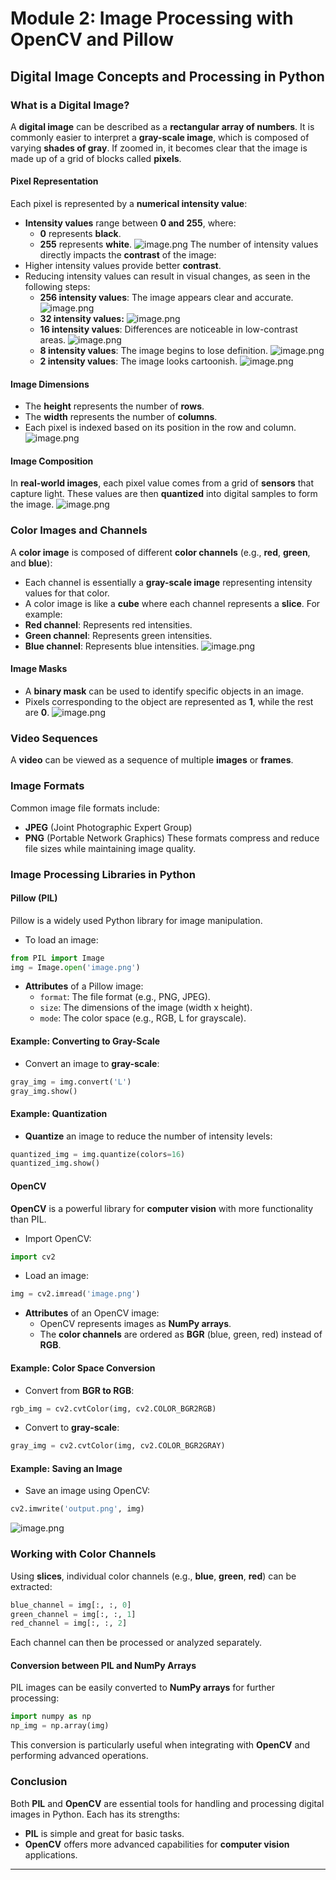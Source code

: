 

# Module 2: Image Processing with OpenCV and Pillow
## Digital Image Concepts and Processing in Python
### What is a Digital Image?
A **digital image** can be described as a **rectangular array of numbers**. It is commonly easier to interpret a **gray-scale image**, which is composed of varying **shades of gray**. If zoomed in, it becomes clear that the image is made up of a grid of blocks called **pixels**.
#### Pixel Representation
Each pixel is represented by a **numerical intensity value**:
- **Intensity values** range between **0 and 255**, where:
	- **0** represents **black**.
	- **255** represents **white**.
![image.png](https://prod-files-secure.s3.us-west-2.amazonaws.com/03e82b26-cccb-4906-bb56-adabcbdc0655/fa1bb4aa-313a-44c2-a7b3-7fa4a8432b08/image.png?X-Amz-Algorithm=AWS4-HMAC-SHA256&X-Amz-Content-Sha256=UNSIGNED-PAYLOAD&X-Amz-Credential=ASIAZI2LB4665TQQGNPW%2F20250201%2Fus-west-2%2Fs3%2Faws4_request&X-Amz-Date=20250201T111056Z&X-Amz-Expires=3600&X-Amz-Security-Token=IQoJb3JpZ2luX2VjEMj%2F%2F%2F%2F%2F%2F%2F%2F%2F%2FwEaCXVzLXdlc3QtMiJIMEYCIQCBIhKYiEY%2FgXxDZD7tcKUQaQQdTBWDrbhv1tRj9ZdvwQIhAIsmaUiuo5LHSeRSsLhog9pCqT3ghrHXXgz4nSQIXKKbKogECNH%2F%2F%2F%2F%2F%2F%2F%2F%2F%2FwEQABoMNjM3NDIzMTgzODA1Igy4gu1krqJ6GqGBpuUq3AMPDwtjfrTMKe8csjXr31SCiSO%2FVkGwjxTSwzrYSog1%2BjWy4EOw81c8S5GCrGzRT6Wu0A%2BE4qedbYqHZtFsXh%2FyAaE5rhAM9O1M0sT2uVWjAhwUHUaEXu9eOH2VcWwA%2BCDNbB3TUv3CApOg9c8EwXmYL7A54x4Cy%2FCI1HaJB1%2BGPWuZPlwXhA5yvNaGCH9LURrAxRLQGitwLF%2BELYuz1GYiEz2c4vgWuTXTPQSHmR1vgOOZ5Ve2EmpL5MneKZn6G%2BMAz6D%2FvorR3KXtcRb6HsKVrrGg0KqpcUGG1OKoyJObcklt%2BWlOMPKrtTY%2F%2FtblpEiQ0pQwuC1ykkNsURJbgjbNd9boSQml5t557kjZR4ABtV7MhfAwj52gg0FnvGzZT8iikM%2FiguFXcAHXDPXI21EFxZOiAU3dRYJW5nZmZ67usTW61FmkvJYSdcNPrIL4263WNdQhASAB%2BZsDmgdLHn61JN3qN7l3b2HvqJAFuEKriLyBiZC0helGaWF8%2BFHbVLw4mq4iRUS1VXemduVYoRh7f5wb8zhoIvBy8lZstRklEQ8hqXR4YuySH%2BLEoKLrG9MvooJ04bhemOG6ey41rRcalxvTnYq8pvhBQ4nhkceoSjR1hsvS9n%2B8bF6MmTDJpPe8BjqkAdFnD5r8Z61RjzTyNQ3Q4MhOx9vNs0NB61SDjPGSTEncicsM9Ji39zbdz0g93Xj%2BWIDsOINALrLDKJFyoOz8rQpgpWHs1bjT%2FIlR5ZgreoPftBicxlLOgSGPLlgp6zizKdQ%2Fk0qXPcDq4t0cAyODW6Rb0LTekDkGWnGEO37FGI0f6gIwGyzcjItoCxmV231V38X36ucBX2a66oIZdNLdoz06Ke5D&X-Amz-Signature=29b5d074033e32d74abeaf522977e0d3b34a7495abf8fdfcce5d43fffb3e8e09&X-Amz-SignedHeaders=host&x-id=GetObject)
The number of intensity values directly impacts the **contrast** of the image:
- Higher intensity values provide better **contrast**.
- Reducing intensity values can result in visual changes, as seen in the following steps:
	- **256 intensity values**: The image appears clear and accurate.
![image.png](https://prod-files-secure.s3.us-west-2.amazonaws.com/03e82b26-cccb-4906-bb56-adabcbdc0655/0de7dfb4-99dc-4b87-8932-5165b3c3b775/image.png?X-Amz-Algorithm=AWS4-HMAC-SHA256&X-Amz-Content-Sha256=UNSIGNED-PAYLOAD&X-Amz-Credential=ASIAZI2LB466SU46DA4X%2F20250201%2Fus-west-2%2Fs3%2Faws4_request&X-Amz-Date=20250201T111057Z&X-Amz-Expires=3600&X-Amz-Security-Token=IQoJb3JpZ2luX2VjEMj%2F%2F%2F%2F%2F%2F%2F%2F%2F%2FwEaCXVzLXdlc3QtMiJIMEYCIQDzT7Tk1JG2HwQR%2BjWEdCwVeHRYBjpGnmBJpy9AHPl%2BiAIhAPmq9m7svvoBlgh50Iq1zL5Ms64dwZLlMAR9ozdGiSHRKogECNH%2F%2F%2F%2F%2F%2F%2F%2F%2F%2FwEQABoMNjM3NDIzMTgzODA1Igzt4hTMn6wZynKFkk4q3APd70oT52kptGxXqXEMggpoCqtT3CAA27qK0IJw%2FK3oUnncLJynFrm4VePEL2XjYQBqqbwAFg%2FDUxCm1VI63iqNKX0s%2B95joFxxgENBL64Au2%2F7vkpVMu8xOX5wC3cJYeUNm7VjtUygrXz813Hf%2BfHgaWVwDDnGMv4mSCzeHwzjO4hH6mftHSUg%2BzRbavjOlbvUkxoPa82yOam8hmnhXkTVFAP2X9WcMy11WMHPvWrcHCCBuB3aiNw7AcF06LmM5zURS2ON4E5eQQyD8sQGcQ7B79miCQ5EZ9wVYL6qSNayFFFQ6Io%2F48qSANppItYqUKJTqFDzmeBqqAHymF8Od%2Fd%2BN3pLJGOis%2BAwSA6dF9dUhjsSsOUio1mSClollW2GBfFvULp2Bfeqi%2B1ND70gXd4Sqip%2Fb%2BoIfjscPYh5TPTTP6GDRnqzFhK5lZ4RbBIgwk1LQFRnhto0ZqyyIl%2B1NklEtWRlVW8aFaEXJioTqz02Ss%2BojEmqqoXzAFdRm7jG9ZaSI2foeraikVQ8seI6wWckWVaTM1LZe%2BXUKofo3Xqe%2FY%2FkXOYYpOx8k4vh7%2FGNwZ6j8kiZ07q7xU3ni%2FrFsdSF1BbEmLpjDS%2BWDXbJ3JubZ3PPdF8n2OSRvFFihTDbpPe8BjqkAarqn1MOsJurrl5UvTDI%2FII2GR5%2FsQWEPVOwBLicnPrd5wIhlP%2FXcQ1kWpl2TffFHInaEYGz4npAomk322FBDBh38boFVh2d0uVPAemtufGCS3EgFGFCfthOrdjmcWpp0kELnmjhWfqDZdHdFGneR7n%2FT33kOjDnYqfSKmwaLyCKyjcUoqjUEkl4PfEZtmBjfelBL3oSZqgRloFfY7opQSXM23IF&X-Amz-Signature=e6d77b587e875d4e80313a314c5e801a008784b3c7a880cbeaba0c42d61cf4d8&X-Amz-SignedHeaders=host&x-id=GetObject)
	- **32 intensity values:**
![image.png](https://prod-files-secure.s3.us-west-2.amazonaws.com/03e82b26-cccb-4906-bb56-adabcbdc0655/7eb81f08-b190-4c5a-ba2b-2a498a15b2c4/image.png?X-Amz-Algorithm=AWS4-HMAC-SHA256&X-Amz-Content-Sha256=UNSIGNED-PAYLOAD&X-Amz-Credential=ASIAZI2LB466SU46DA4X%2F20250201%2Fus-west-2%2Fs3%2Faws4_request&X-Amz-Date=20250201T111057Z&X-Amz-Expires=3600&X-Amz-Security-Token=IQoJb3JpZ2luX2VjEMj%2F%2F%2F%2F%2F%2F%2F%2F%2F%2FwEaCXVzLXdlc3QtMiJIMEYCIQDzT7Tk1JG2HwQR%2BjWEdCwVeHRYBjpGnmBJpy9AHPl%2BiAIhAPmq9m7svvoBlgh50Iq1zL5Ms64dwZLlMAR9ozdGiSHRKogECNH%2F%2F%2F%2F%2F%2F%2F%2F%2F%2FwEQABoMNjM3NDIzMTgzODA1Igzt4hTMn6wZynKFkk4q3APd70oT52kptGxXqXEMggpoCqtT3CAA27qK0IJw%2FK3oUnncLJynFrm4VePEL2XjYQBqqbwAFg%2FDUxCm1VI63iqNKX0s%2B95joFxxgENBL64Au2%2F7vkpVMu8xOX5wC3cJYeUNm7VjtUygrXz813Hf%2BfHgaWVwDDnGMv4mSCzeHwzjO4hH6mftHSUg%2BzRbavjOlbvUkxoPa82yOam8hmnhXkTVFAP2X9WcMy11WMHPvWrcHCCBuB3aiNw7AcF06LmM5zURS2ON4E5eQQyD8sQGcQ7B79miCQ5EZ9wVYL6qSNayFFFQ6Io%2F48qSANppItYqUKJTqFDzmeBqqAHymF8Od%2Fd%2BN3pLJGOis%2BAwSA6dF9dUhjsSsOUio1mSClollW2GBfFvULp2Bfeqi%2B1ND70gXd4Sqip%2Fb%2BoIfjscPYh5TPTTP6GDRnqzFhK5lZ4RbBIgwk1LQFRnhto0ZqyyIl%2B1NklEtWRlVW8aFaEXJioTqz02Ss%2BojEmqqoXzAFdRm7jG9ZaSI2foeraikVQ8seI6wWckWVaTM1LZe%2BXUKofo3Xqe%2FY%2FkXOYYpOx8k4vh7%2FGNwZ6j8kiZ07q7xU3ni%2FrFsdSF1BbEmLpjDS%2BWDXbJ3JubZ3PPdF8n2OSRvFFihTDbpPe8BjqkAarqn1MOsJurrl5UvTDI%2FII2GR5%2FsQWEPVOwBLicnPrd5wIhlP%2FXcQ1kWpl2TffFHInaEYGz4npAomk322FBDBh38boFVh2d0uVPAemtufGCS3EgFGFCfthOrdjmcWpp0kELnmjhWfqDZdHdFGneR7n%2FT33kOjDnYqfSKmwaLyCKyjcUoqjUEkl4PfEZtmBjfelBL3oSZqgRloFfY7opQSXM23IF&X-Amz-Signature=5c9d97790e7c1c368c5abf78fb354cc3e9610369d662d48d11376c60f4dde723&X-Amz-SignedHeaders=host&x-id=GetObject)
	- **16 intensity values**: Differences are noticeable in low-contrast areas.
![image.png](https://prod-files-secure.s3.us-west-2.amazonaws.com/03e82b26-cccb-4906-bb56-adabcbdc0655/6bf56d44-9a14-4b7b-98c2-1f00b8630f0c/image.png?X-Amz-Algorithm=AWS4-HMAC-SHA256&X-Amz-Content-Sha256=UNSIGNED-PAYLOAD&X-Amz-Credential=ASIAZI2LB466SU46DA4X%2F20250201%2Fus-west-2%2Fs3%2Faws4_request&X-Amz-Date=20250201T111057Z&X-Amz-Expires=3600&X-Amz-Security-Token=IQoJb3JpZ2luX2VjEMj%2F%2F%2F%2F%2F%2F%2F%2F%2F%2FwEaCXVzLXdlc3QtMiJIMEYCIQDzT7Tk1JG2HwQR%2BjWEdCwVeHRYBjpGnmBJpy9AHPl%2BiAIhAPmq9m7svvoBlgh50Iq1zL5Ms64dwZLlMAR9ozdGiSHRKogECNH%2F%2F%2F%2F%2F%2F%2F%2F%2F%2FwEQABoMNjM3NDIzMTgzODA1Igzt4hTMn6wZynKFkk4q3APd70oT52kptGxXqXEMggpoCqtT3CAA27qK0IJw%2FK3oUnncLJynFrm4VePEL2XjYQBqqbwAFg%2FDUxCm1VI63iqNKX0s%2B95joFxxgENBL64Au2%2F7vkpVMu8xOX5wC3cJYeUNm7VjtUygrXz813Hf%2BfHgaWVwDDnGMv4mSCzeHwzjO4hH6mftHSUg%2BzRbavjOlbvUkxoPa82yOam8hmnhXkTVFAP2X9WcMy11WMHPvWrcHCCBuB3aiNw7AcF06LmM5zURS2ON4E5eQQyD8sQGcQ7B79miCQ5EZ9wVYL6qSNayFFFQ6Io%2F48qSANppItYqUKJTqFDzmeBqqAHymF8Od%2Fd%2BN3pLJGOis%2BAwSA6dF9dUhjsSsOUio1mSClollW2GBfFvULp2Bfeqi%2B1ND70gXd4Sqip%2Fb%2BoIfjscPYh5TPTTP6GDRnqzFhK5lZ4RbBIgwk1LQFRnhto0ZqyyIl%2B1NklEtWRlVW8aFaEXJioTqz02Ss%2BojEmqqoXzAFdRm7jG9ZaSI2foeraikVQ8seI6wWckWVaTM1LZe%2BXUKofo3Xqe%2FY%2FkXOYYpOx8k4vh7%2FGNwZ6j8kiZ07q7xU3ni%2FrFsdSF1BbEmLpjDS%2BWDXbJ3JubZ3PPdF8n2OSRvFFihTDbpPe8BjqkAarqn1MOsJurrl5UvTDI%2FII2GR5%2FsQWEPVOwBLicnPrd5wIhlP%2FXcQ1kWpl2TffFHInaEYGz4npAomk322FBDBh38boFVh2d0uVPAemtufGCS3EgFGFCfthOrdjmcWpp0kELnmjhWfqDZdHdFGneR7n%2FT33kOjDnYqfSKmwaLyCKyjcUoqjUEkl4PfEZtmBjfelBL3oSZqgRloFfY7opQSXM23IF&X-Amz-Signature=00a42f45700f63c298560e7e506f85f3181334ac2e51e30c0c7edf29f6eb535c&X-Amz-SignedHeaders=host&x-id=GetObject)
	- **8 intensity values**: The image begins to lose definition.
![image.png](https://prod-files-secure.s3.us-west-2.amazonaws.com/03e82b26-cccb-4906-bb56-adabcbdc0655/cca05878-ca1a-43e0-8bec-1d146756f9ae/image.png?X-Amz-Algorithm=AWS4-HMAC-SHA256&X-Amz-Content-Sha256=UNSIGNED-PAYLOAD&X-Amz-Credential=ASIAZI2LB466SU46DA4X%2F20250201%2Fus-west-2%2Fs3%2Faws4_request&X-Amz-Date=20250201T111057Z&X-Amz-Expires=3600&X-Amz-Security-Token=IQoJb3JpZ2luX2VjEMj%2F%2F%2F%2F%2F%2F%2F%2F%2F%2FwEaCXVzLXdlc3QtMiJIMEYCIQDzT7Tk1JG2HwQR%2BjWEdCwVeHRYBjpGnmBJpy9AHPl%2BiAIhAPmq9m7svvoBlgh50Iq1zL5Ms64dwZLlMAR9ozdGiSHRKogECNH%2F%2F%2F%2F%2F%2F%2F%2F%2F%2FwEQABoMNjM3NDIzMTgzODA1Igzt4hTMn6wZynKFkk4q3APd70oT52kptGxXqXEMggpoCqtT3CAA27qK0IJw%2FK3oUnncLJynFrm4VePEL2XjYQBqqbwAFg%2FDUxCm1VI63iqNKX0s%2B95joFxxgENBL64Au2%2F7vkpVMu8xOX5wC3cJYeUNm7VjtUygrXz813Hf%2BfHgaWVwDDnGMv4mSCzeHwzjO4hH6mftHSUg%2BzRbavjOlbvUkxoPa82yOam8hmnhXkTVFAP2X9WcMy11WMHPvWrcHCCBuB3aiNw7AcF06LmM5zURS2ON4E5eQQyD8sQGcQ7B79miCQ5EZ9wVYL6qSNayFFFQ6Io%2F48qSANppItYqUKJTqFDzmeBqqAHymF8Od%2Fd%2BN3pLJGOis%2BAwSA6dF9dUhjsSsOUio1mSClollW2GBfFvULp2Bfeqi%2B1ND70gXd4Sqip%2Fb%2BoIfjscPYh5TPTTP6GDRnqzFhK5lZ4RbBIgwk1LQFRnhto0ZqyyIl%2B1NklEtWRlVW8aFaEXJioTqz02Ss%2BojEmqqoXzAFdRm7jG9ZaSI2foeraikVQ8seI6wWckWVaTM1LZe%2BXUKofo3Xqe%2FY%2FkXOYYpOx8k4vh7%2FGNwZ6j8kiZ07q7xU3ni%2FrFsdSF1BbEmLpjDS%2BWDXbJ3JubZ3PPdF8n2OSRvFFihTDbpPe8BjqkAarqn1MOsJurrl5UvTDI%2FII2GR5%2FsQWEPVOwBLicnPrd5wIhlP%2FXcQ1kWpl2TffFHInaEYGz4npAomk322FBDBh38boFVh2d0uVPAemtufGCS3EgFGFCfthOrdjmcWpp0kELnmjhWfqDZdHdFGneR7n%2FT33kOjDnYqfSKmwaLyCKyjcUoqjUEkl4PfEZtmBjfelBL3oSZqgRloFfY7opQSXM23IF&X-Amz-Signature=2b7f612adcc2c0d57b6bed7712f6cd5ea771db6a685e7e3d43597b5deb5b4e54&X-Amz-SignedHeaders=host&x-id=GetObject)
	- **2 intensity values**: The image looks cartoonish.
![image.png](https://prod-files-secure.s3.us-west-2.amazonaws.com/03e82b26-cccb-4906-bb56-adabcbdc0655/12da64d7-6b97-44e0-bc2c-52b9c47ce212/image.png?X-Amz-Algorithm=AWS4-HMAC-SHA256&X-Amz-Content-Sha256=UNSIGNED-PAYLOAD&X-Amz-Credential=ASIAZI2LB466SU46DA4X%2F20250201%2Fus-west-2%2Fs3%2Faws4_request&X-Amz-Date=20250201T111057Z&X-Amz-Expires=3600&X-Amz-Security-Token=IQoJb3JpZ2luX2VjEMj%2F%2F%2F%2F%2F%2F%2F%2F%2F%2FwEaCXVzLXdlc3QtMiJIMEYCIQDzT7Tk1JG2HwQR%2BjWEdCwVeHRYBjpGnmBJpy9AHPl%2BiAIhAPmq9m7svvoBlgh50Iq1zL5Ms64dwZLlMAR9ozdGiSHRKogECNH%2F%2F%2F%2F%2F%2F%2F%2F%2F%2FwEQABoMNjM3NDIzMTgzODA1Igzt4hTMn6wZynKFkk4q3APd70oT52kptGxXqXEMggpoCqtT3CAA27qK0IJw%2FK3oUnncLJynFrm4VePEL2XjYQBqqbwAFg%2FDUxCm1VI63iqNKX0s%2B95joFxxgENBL64Au2%2F7vkpVMu8xOX5wC3cJYeUNm7VjtUygrXz813Hf%2BfHgaWVwDDnGMv4mSCzeHwzjO4hH6mftHSUg%2BzRbavjOlbvUkxoPa82yOam8hmnhXkTVFAP2X9WcMy11WMHPvWrcHCCBuB3aiNw7AcF06LmM5zURS2ON4E5eQQyD8sQGcQ7B79miCQ5EZ9wVYL6qSNayFFFQ6Io%2F48qSANppItYqUKJTqFDzmeBqqAHymF8Od%2Fd%2BN3pLJGOis%2BAwSA6dF9dUhjsSsOUio1mSClollW2GBfFvULp2Bfeqi%2B1ND70gXd4Sqip%2Fb%2BoIfjscPYh5TPTTP6GDRnqzFhK5lZ4RbBIgwk1LQFRnhto0ZqyyIl%2B1NklEtWRlVW8aFaEXJioTqz02Ss%2BojEmqqoXzAFdRm7jG9ZaSI2foeraikVQ8seI6wWckWVaTM1LZe%2BXUKofo3Xqe%2FY%2FkXOYYpOx8k4vh7%2FGNwZ6j8kiZ07q7xU3ni%2FrFsdSF1BbEmLpjDS%2BWDXbJ3JubZ3PPdF8n2OSRvFFihTDbpPe8BjqkAarqn1MOsJurrl5UvTDI%2FII2GR5%2FsQWEPVOwBLicnPrd5wIhlP%2FXcQ1kWpl2TffFHInaEYGz4npAomk322FBDBh38boFVh2d0uVPAemtufGCS3EgFGFCfthOrdjmcWpp0kELnmjhWfqDZdHdFGneR7n%2FT33kOjDnYqfSKmwaLyCKyjcUoqjUEkl4PfEZtmBjfelBL3oSZqgRloFfY7opQSXM23IF&X-Amz-Signature=fafb187ff81e93863b1a86d7be487783459cb18497138780042b84515bbc3949&X-Amz-SignedHeaders=host&x-id=GetObject)
#### Image Dimensions
- The **height** represents the number of **rows**.
- The **width** represents the number of **columns**.
- Each pixel is indexed based on its position in the row and column.
![image.png](https://prod-files-secure.s3.us-west-2.amazonaws.com/03e82b26-cccb-4906-bb56-adabcbdc0655/ff056335-e79e-4491-b508-30cd45b6c194/image.png?X-Amz-Algorithm=AWS4-HMAC-SHA256&X-Amz-Content-Sha256=UNSIGNED-PAYLOAD&X-Amz-Credential=ASIAZI2LB4665TQQGNPW%2F20250201%2Fus-west-2%2Fs3%2Faws4_request&X-Amz-Date=20250201T111056Z&X-Amz-Expires=3600&X-Amz-Security-Token=IQoJb3JpZ2luX2VjEMj%2F%2F%2F%2F%2F%2F%2F%2F%2F%2FwEaCXVzLXdlc3QtMiJIMEYCIQCBIhKYiEY%2FgXxDZD7tcKUQaQQdTBWDrbhv1tRj9ZdvwQIhAIsmaUiuo5LHSeRSsLhog9pCqT3ghrHXXgz4nSQIXKKbKogECNH%2F%2F%2F%2F%2F%2F%2F%2F%2F%2FwEQABoMNjM3NDIzMTgzODA1Igy4gu1krqJ6GqGBpuUq3AMPDwtjfrTMKe8csjXr31SCiSO%2FVkGwjxTSwzrYSog1%2BjWy4EOw81c8S5GCrGzRT6Wu0A%2BE4qedbYqHZtFsXh%2FyAaE5rhAM9O1M0sT2uVWjAhwUHUaEXu9eOH2VcWwA%2BCDNbB3TUv3CApOg9c8EwXmYL7A54x4Cy%2FCI1HaJB1%2BGPWuZPlwXhA5yvNaGCH9LURrAxRLQGitwLF%2BELYuz1GYiEz2c4vgWuTXTPQSHmR1vgOOZ5Ve2EmpL5MneKZn6G%2BMAz6D%2FvorR3KXtcRb6HsKVrrGg0KqpcUGG1OKoyJObcklt%2BWlOMPKrtTY%2F%2FtblpEiQ0pQwuC1ykkNsURJbgjbNd9boSQml5t557kjZR4ABtV7MhfAwj52gg0FnvGzZT8iikM%2FiguFXcAHXDPXI21EFxZOiAU3dRYJW5nZmZ67usTW61FmkvJYSdcNPrIL4263WNdQhASAB%2BZsDmgdLHn61JN3qN7l3b2HvqJAFuEKriLyBiZC0helGaWF8%2BFHbVLw4mq4iRUS1VXemduVYoRh7f5wb8zhoIvBy8lZstRklEQ8hqXR4YuySH%2BLEoKLrG9MvooJ04bhemOG6ey41rRcalxvTnYq8pvhBQ4nhkceoSjR1hsvS9n%2B8bF6MmTDJpPe8BjqkAdFnD5r8Z61RjzTyNQ3Q4MhOx9vNs0NB61SDjPGSTEncicsM9Ji39zbdz0g93Xj%2BWIDsOINALrLDKJFyoOz8rQpgpWHs1bjT%2FIlR5ZgreoPftBicxlLOgSGPLlgp6zizKdQ%2Fk0qXPcDq4t0cAyODW6Rb0LTekDkGWnGEO37FGI0f6gIwGyzcjItoCxmV231V38X36ucBX2a66oIZdNLdoz06Ke5D&X-Amz-Signature=daed2ad7100ce61565c2141c2841df873789985355c53f3b9e3ec2f0f2d4b9fa&X-Amz-SignedHeaders=host&x-id=GetObject)
#### Image Composition
In **real-world images**, each pixel value comes from a grid of **sensors** that capture light. These values are then **quantized** into digital samples to form the image.
![image.png](https://prod-files-secure.s3.us-west-2.amazonaws.com/03e82b26-cccb-4906-bb56-adabcbdc0655/0c721ea0-409b-4d32-b630-a00d6f170d18/image.png?X-Amz-Algorithm=AWS4-HMAC-SHA256&X-Amz-Content-Sha256=UNSIGNED-PAYLOAD&X-Amz-Credential=ASIAZI2LB4665TQQGNPW%2F20250201%2Fus-west-2%2Fs3%2Faws4_request&X-Amz-Date=20250201T111056Z&X-Amz-Expires=3600&X-Amz-Security-Token=IQoJb3JpZ2luX2VjEMj%2F%2F%2F%2F%2F%2F%2F%2F%2F%2FwEaCXVzLXdlc3QtMiJIMEYCIQCBIhKYiEY%2FgXxDZD7tcKUQaQQdTBWDrbhv1tRj9ZdvwQIhAIsmaUiuo5LHSeRSsLhog9pCqT3ghrHXXgz4nSQIXKKbKogECNH%2F%2F%2F%2F%2F%2F%2F%2F%2F%2FwEQABoMNjM3NDIzMTgzODA1Igy4gu1krqJ6GqGBpuUq3AMPDwtjfrTMKe8csjXr31SCiSO%2FVkGwjxTSwzrYSog1%2BjWy4EOw81c8S5GCrGzRT6Wu0A%2BE4qedbYqHZtFsXh%2FyAaE5rhAM9O1M0sT2uVWjAhwUHUaEXu9eOH2VcWwA%2BCDNbB3TUv3CApOg9c8EwXmYL7A54x4Cy%2FCI1HaJB1%2BGPWuZPlwXhA5yvNaGCH9LURrAxRLQGitwLF%2BELYuz1GYiEz2c4vgWuTXTPQSHmR1vgOOZ5Ve2EmpL5MneKZn6G%2BMAz6D%2FvorR3KXtcRb6HsKVrrGg0KqpcUGG1OKoyJObcklt%2BWlOMPKrtTY%2F%2FtblpEiQ0pQwuC1ykkNsURJbgjbNd9boSQml5t557kjZR4ABtV7MhfAwj52gg0FnvGzZT8iikM%2FiguFXcAHXDPXI21EFxZOiAU3dRYJW5nZmZ67usTW61FmkvJYSdcNPrIL4263WNdQhASAB%2BZsDmgdLHn61JN3qN7l3b2HvqJAFuEKriLyBiZC0helGaWF8%2BFHbVLw4mq4iRUS1VXemduVYoRh7f5wb8zhoIvBy8lZstRklEQ8hqXR4YuySH%2BLEoKLrG9MvooJ04bhemOG6ey41rRcalxvTnYq8pvhBQ4nhkceoSjR1hsvS9n%2B8bF6MmTDJpPe8BjqkAdFnD5r8Z61RjzTyNQ3Q4MhOx9vNs0NB61SDjPGSTEncicsM9Ji39zbdz0g93Xj%2BWIDsOINALrLDKJFyoOz8rQpgpWHs1bjT%2FIlR5ZgreoPftBicxlLOgSGPLlgp6zizKdQ%2Fk0qXPcDq4t0cAyODW6Rb0LTekDkGWnGEO37FGI0f6gIwGyzcjItoCxmV231V38X36ucBX2a66oIZdNLdoz06Ke5D&X-Amz-Signature=f2f9eff6897464d73b4952e418bdac359ae0a08783e580a8b1fa744ba83e6ca8&X-Amz-SignedHeaders=host&x-id=GetObject)
### Color Images and Channels
A **color image** is composed of different **color channels** (e.g., **red**, **green**, and **blue**):
- Each channel is essentially a **gray-scale image** representing intensity values for that color.
- A color image is like a **cube** where each channel represents a **slice**.
For example:
- **Red channel**: Represents red intensities.
- **Green channel**: Represents green intensities.
- **Blue channel**: Represents blue intensities.
![image.png](https://prod-files-secure.s3.us-west-2.amazonaws.com/03e82b26-cccb-4906-bb56-adabcbdc0655/c0cc17c9-842f-413f-82e8-f3f44278cf74/image.png?X-Amz-Algorithm=AWS4-HMAC-SHA256&X-Amz-Content-Sha256=UNSIGNED-PAYLOAD&X-Amz-Credential=ASIAZI2LB4665TQQGNPW%2F20250201%2Fus-west-2%2Fs3%2Faws4_request&X-Amz-Date=20250201T111056Z&X-Amz-Expires=3600&X-Amz-Security-Token=IQoJb3JpZ2luX2VjEMj%2F%2F%2F%2F%2F%2F%2F%2F%2F%2FwEaCXVzLXdlc3QtMiJIMEYCIQCBIhKYiEY%2FgXxDZD7tcKUQaQQdTBWDrbhv1tRj9ZdvwQIhAIsmaUiuo5LHSeRSsLhog9pCqT3ghrHXXgz4nSQIXKKbKogECNH%2F%2F%2F%2F%2F%2F%2F%2F%2F%2FwEQABoMNjM3NDIzMTgzODA1Igy4gu1krqJ6GqGBpuUq3AMPDwtjfrTMKe8csjXr31SCiSO%2FVkGwjxTSwzrYSog1%2BjWy4EOw81c8S5GCrGzRT6Wu0A%2BE4qedbYqHZtFsXh%2FyAaE5rhAM9O1M0sT2uVWjAhwUHUaEXu9eOH2VcWwA%2BCDNbB3TUv3CApOg9c8EwXmYL7A54x4Cy%2FCI1HaJB1%2BGPWuZPlwXhA5yvNaGCH9LURrAxRLQGitwLF%2BELYuz1GYiEz2c4vgWuTXTPQSHmR1vgOOZ5Ve2EmpL5MneKZn6G%2BMAz6D%2FvorR3KXtcRb6HsKVrrGg0KqpcUGG1OKoyJObcklt%2BWlOMPKrtTY%2F%2FtblpEiQ0pQwuC1ykkNsURJbgjbNd9boSQml5t557kjZR4ABtV7MhfAwj52gg0FnvGzZT8iikM%2FiguFXcAHXDPXI21EFxZOiAU3dRYJW5nZmZ67usTW61FmkvJYSdcNPrIL4263WNdQhASAB%2BZsDmgdLHn61JN3qN7l3b2HvqJAFuEKriLyBiZC0helGaWF8%2BFHbVLw4mq4iRUS1VXemduVYoRh7f5wb8zhoIvBy8lZstRklEQ8hqXR4YuySH%2BLEoKLrG9MvooJ04bhemOG6ey41rRcalxvTnYq8pvhBQ4nhkceoSjR1hsvS9n%2B8bF6MmTDJpPe8BjqkAdFnD5r8Z61RjzTyNQ3Q4MhOx9vNs0NB61SDjPGSTEncicsM9Ji39zbdz0g93Xj%2BWIDsOINALrLDKJFyoOz8rQpgpWHs1bjT%2FIlR5ZgreoPftBicxlLOgSGPLlgp6zizKdQ%2Fk0qXPcDq4t0cAyODW6Rb0LTekDkGWnGEO37FGI0f6gIwGyzcjItoCxmV231V38X36ucBX2a66oIZdNLdoz06Ke5D&X-Amz-Signature=60f88da9254863f9a8d2325ade6b8b9c980bf5827f32a50d7fe903171241f4e5&X-Amz-SignedHeaders=host&x-id=GetObject)
#### Image Masks
- A **binary mask** can be used to identify specific objects in an image.
- Pixels corresponding to the object are represented as **1**, while the rest are **0**.
![image.png](https://prod-files-secure.s3.us-west-2.amazonaws.com/03e82b26-cccb-4906-bb56-adabcbdc0655/667eab4d-d19d-4618-81d0-663b6beb002c/image.png?X-Amz-Algorithm=AWS4-HMAC-SHA256&X-Amz-Content-Sha256=UNSIGNED-PAYLOAD&X-Amz-Credential=ASIAZI2LB4665TQQGNPW%2F20250201%2Fus-west-2%2Fs3%2Faws4_request&X-Amz-Date=20250201T111056Z&X-Amz-Expires=3600&X-Amz-Security-Token=IQoJb3JpZ2luX2VjEMj%2F%2F%2F%2F%2F%2F%2F%2F%2F%2FwEaCXVzLXdlc3QtMiJIMEYCIQCBIhKYiEY%2FgXxDZD7tcKUQaQQdTBWDrbhv1tRj9ZdvwQIhAIsmaUiuo5LHSeRSsLhog9pCqT3ghrHXXgz4nSQIXKKbKogECNH%2F%2F%2F%2F%2F%2F%2F%2F%2F%2FwEQABoMNjM3NDIzMTgzODA1Igy4gu1krqJ6GqGBpuUq3AMPDwtjfrTMKe8csjXr31SCiSO%2FVkGwjxTSwzrYSog1%2BjWy4EOw81c8S5GCrGzRT6Wu0A%2BE4qedbYqHZtFsXh%2FyAaE5rhAM9O1M0sT2uVWjAhwUHUaEXu9eOH2VcWwA%2BCDNbB3TUv3CApOg9c8EwXmYL7A54x4Cy%2FCI1HaJB1%2BGPWuZPlwXhA5yvNaGCH9LURrAxRLQGitwLF%2BELYuz1GYiEz2c4vgWuTXTPQSHmR1vgOOZ5Ve2EmpL5MneKZn6G%2BMAz6D%2FvorR3KXtcRb6HsKVrrGg0KqpcUGG1OKoyJObcklt%2BWlOMPKrtTY%2F%2FtblpEiQ0pQwuC1ykkNsURJbgjbNd9boSQml5t557kjZR4ABtV7MhfAwj52gg0FnvGzZT8iikM%2FiguFXcAHXDPXI21EFxZOiAU3dRYJW5nZmZ67usTW61FmkvJYSdcNPrIL4263WNdQhASAB%2BZsDmgdLHn61JN3qN7l3b2HvqJAFuEKriLyBiZC0helGaWF8%2BFHbVLw4mq4iRUS1VXemduVYoRh7f5wb8zhoIvBy8lZstRklEQ8hqXR4YuySH%2BLEoKLrG9MvooJ04bhemOG6ey41rRcalxvTnYq8pvhBQ4nhkceoSjR1hsvS9n%2B8bF6MmTDJpPe8BjqkAdFnD5r8Z61RjzTyNQ3Q4MhOx9vNs0NB61SDjPGSTEncicsM9Ji39zbdz0g93Xj%2BWIDsOINALrLDKJFyoOz8rQpgpWHs1bjT%2FIlR5ZgreoPftBicxlLOgSGPLlgp6zizKdQ%2Fk0qXPcDq4t0cAyODW6Rb0LTekDkGWnGEO37FGI0f6gIwGyzcjItoCxmV231V38X36ucBX2a66oIZdNLdoz06Ke5D&X-Amz-Signature=adf078a0ce3f606edd3a6dadd18cc85e7ada7735f0735b8dc1765430794859fa&X-Amz-SignedHeaders=host&x-id=GetObject)
### Video Sequences
A **video** can be viewed as a sequence of multiple **images** or **frames**.
### Image Formats
Common image file formats include:
- **JPEG** (Joint Photographic Expert Group)
- **PNG** (Portable Network Graphics)
These formats compress and reduce file sizes while maintaining image quality.
### Image Processing Libraries in Python
#### Pillow (PIL)
Pillow is a widely used Python library for image manipulation.
- To load an image:
```python
from PIL import Image
img = Image.open('image.png')
```
- **Attributes** of a Pillow image:
	- `format`: The file format (e.g., PNG, JPEG).
	- `size`: The dimensions of the image (width x height).
	- `mode`: The color space (e.g., RGB, L for grayscale).
#### Example: Converting to Gray-Scale
- Convert an image to **gray-scale**:
```python
gray_img = img.convert('L')
gray_img.show()
```
#### Example: Quantization
- **Quantize** an image to reduce the number of intensity levels:
```python
quantized_img = img.quantize(colors=16)
quantized_img.show()
```
#### OpenCV
**OpenCV** is a powerful library for **computer vision** with more functionality than PIL.
- Import OpenCV:
```python
import cv2
```
- Load an image:
```python
img = cv2.imread('image.png')
```
- **Attributes** of an OpenCV image:
	- OpenCV represents images as **NumPy arrays**.
	- The **color channels** are ordered as **BGR** (blue, green, red) instead of **RGB**.
#### Example: Color Space Conversion
- Convert from **BGR to RGB**:
```python
rgb_img = cv2.cvtColor(img, cv2.COLOR_BGR2RGB)
```
- Convert to **gray-scale**:
```python
gray_img = cv2.cvtColor(img, cv2.COLOR_BGR2GRAY)
```
#### Example: Saving an Image
- Save an image using OpenCV:
```python
cv2.imwrite('output.png', img)
```
![image.png](https://prod-files-secure.s3.us-west-2.amazonaws.com/03e82b26-cccb-4906-bb56-adabcbdc0655/25fcc977-54ea-484c-997e-9b6bd016f347/image.png?X-Amz-Algorithm=AWS4-HMAC-SHA256&X-Amz-Content-Sha256=UNSIGNED-PAYLOAD&X-Amz-Credential=ASIAZI2LB4665TQQGNPW%2F20250201%2Fus-west-2%2Fs3%2Faws4_request&X-Amz-Date=20250201T111056Z&X-Amz-Expires=3600&X-Amz-Security-Token=IQoJb3JpZ2luX2VjEMj%2F%2F%2F%2F%2F%2F%2F%2F%2F%2FwEaCXVzLXdlc3QtMiJIMEYCIQCBIhKYiEY%2FgXxDZD7tcKUQaQQdTBWDrbhv1tRj9ZdvwQIhAIsmaUiuo5LHSeRSsLhog9pCqT3ghrHXXgz4nSQIXKKbKogECNH%2F%2F%2F%2F%2F%2F%2F%2F%2F%2FwEQABoMNjM3NDIzMTgzODA1Igy4gu1krqJ6GqGBpuUq3AMPDwtjfrTMKe8csjXr31SCiSO%2FVkGwjxTSwzrYSog1%2BjWy4EOw81c8S5GCrGzRT6Wu0A%2BE4qedbYqHZtFsXh%2FyAaE5rhAM9O1M0sT2uVWjAhwUHUaEXu9eOH2VcWwA%2BCDNbB3TUv3CApOg9c8EwXmYL7A54x4Cy%2FCI1HaJB1%2BGPWuZPlwXhA5yvNaGCH9LURrAxRLQGitwLF%2BELYuz1GYiEz2c4vgWuTXTPQSHmR1vgOOZ5Ve2EmpL5MneKZn6G%2BMAz6D%2FvorR3KXtcRb6HsKVrrGg0KqpcUGG1OKoyJObcklt%2BWlOMPKrtTY%2F%2FtblpEiQ0pQwuC1ykkNsURJbgjbNd9boSQml5t557kjZR4ABtV7MhfAwj52gg0FnvGzZT8iikM%2FiguFXcAHXDPXI21EFxZOiAU3dRYJW5nZmZ67usTW61FmkvJYSdcNPrIL4263WNdQhASAB%2BZsDmgdLHn61JN3qN7l3b2HvqJAFuEKriLyBiZC0helGaWF8%2BFHbVLw4mq4iRUS1VXemduVYoRh7f5wb8zhoIvBy8lZstRklEQ8hqXR4YuySH%2BLEoKLrG9MvooJ04bhemOG6ey41rRcalxvTnYq8pvhBQ4nhkceoSjR1hsvS9n%2B8bF6MmTDJpPe8BjqkAdFnD5r8Z61RjzTyNQ3Q4MhOx9vNs0NB61SDjPGSTEncicsM9Ji39zbdz0g93Xj%2BWIDsOINALrLDKJFyoOz8rQpgpWHs1bjT%2FIlR5ZgreoPftBicxlLOgSGPLlgp6zizKdQ%2Fk0qXPcDq4t0cAyODW6Rb0LTekDkGWnGEO37FGI0f6gIwGyzcjItoCxmV231V38X36ucBX2a66oIZdNLdoz06Ke5D&X-Amz-Signature=f26b15433047ee5e26e875e35a49dac4296e2caf9a162ca2517862c2a2ae3aef&X-Amz-SignedHeaders=host&x-id=GetObject)
### Working with Color Channels
Using **slices**, individual color channels (e.g., **blue**, **green**, **red**) can be extracted:
```python
blue_channel = img[:, :, 0]
green_channel = img[:, :, 1]
red_channel = img[:, :, 2]
```
Each channel can then be processed or analyzed separately.
#### Conversion between PIL and NumPy Arrays
PIL images can be easily converted to **NumPy arrays** for further processing:
```python
import numpy as np
np_img = np.array(img)
```
This conversion is particularly useful when integrating with **OpenCV** and performing advanced operations.
### Conclusion
Both **PIL** and **OpenCV** are essential tools for handling and processing digital images in Python. Each has its strengths:
- **PIL** is simple and great for basic tasks.
- **OpenCV** offers more advanced capabilities for **computer vision** applications.
___


